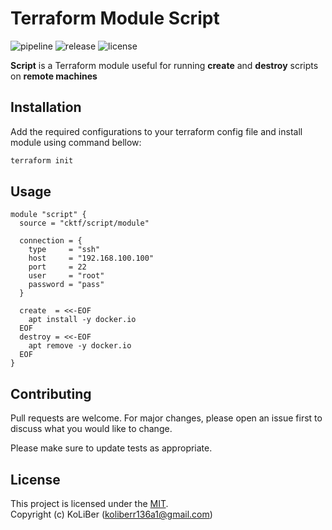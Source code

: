 # Terraform Module Script

![pipeline](https://github.com/cktf/terraform-module-script/actions/workflows/cicd.yml/badge.svg)
![release](https://img.shields.io/github/v/release/cktf/terraform-module-script?display_name=tag)
![license](https://img.shields.io/github/license/cktf/terraform-module-script)

**Script** is a Terraform module useful for running **create** and **destroy** scripts on **remote machines**

## Installation

Add the required configurations to your terraform config file and install module using command bellow:

```bash
terraform init
```

## Usage

```hcl
module "script" {
  source = "cktf/script/module"

  connection = {
    type     = "ssh"
    host     = "192.168.100.100"
    port     = 22
    user     = "root"
    password = "pass"
  }

  create  = <<-EOF
    apt install -y docker.io
  EOF
  destroy = <<-EOF
    apt remove -y docker.io
  EOF
}
```

## Contributing

Pull requests are welcome. For major changes, please open an issue first to discuss what you would like to change.

Please make sure to update tests as appropriate.

## License

This project is licensed under the [MIT](LICENSE.md).  
Copyright (c) KoLiBer (koliberr136a1@gmail.com)
